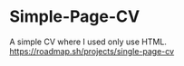 # Simple-Page-CV
A simple CV where I used only use HTML.
https://roadmap.sh/projects/single-page-cv

